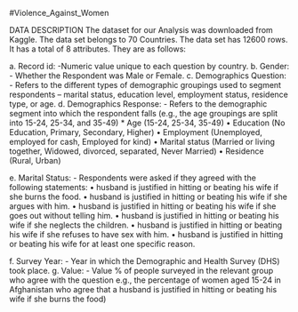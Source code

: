 #Violence_Against_Women

 DATA DESCRIPTION
	The dataset for our Analysis was downloaded from Kaggle.
	The data set belongs to 70 Countries.
	The data set has 12600 rows.
	It has a total of 8 attributes. They are as follows:
 
a. Record id: -Numeric value unique to each question by country.
b. Gender: - Whether the Respondent was Male or Female.
c. Demographics Question: - Refers to the different types of demographic groupings used to segment respondents – marital status, education level, employment status, residence type, or age.
d. Demographics Response: - Refers to the demographic segment into which the respondent falls (e.g., the age groupings are split into 15-24, 25-34, and 35-49)
        *       Age (15-24, 25-34, 35-49)
        •	Education (No Education, Primary, Secondary, Higher)
        •	Employment (Unemployed, employed for cash, Employed for kind)
        •	Marital status (Married or living together, Widowed, divorced, separated, Never Married)
        •	Residence (Rural, Urban)

 e.  Marital Status: - Respondents were asked if they agreed with the following statements: 
        •	husband is justified in hitting or beating his wife if she burns the food.
        •	husband is justified in hitting or beating his wife if she argues with him. 
        •	husband is justified in hitting or beating his wife if she goes out without telling him. 
        •	husband is justified in hitting or beating his wife if she neglects the children. 
        •	husband is justified in hitting or beating his wife if she refuses to have sex with him.
        •	husband is justified in hitting or beating his wife for at least one specific reason.
 	
f. Survey Year: - Year in which the Demographic and Health Survey (DHS) took place.
g. Value: - Value % of people surveyed in the relevant group who agree with the question e.g., the percentage of women aged 15-24 in Afghanistan who agree that a husband is justified in hitting or beating his wife if she burns the food) 
